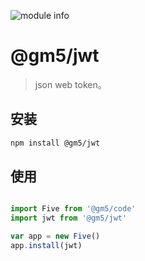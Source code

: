 ![module info](https://nodei.co/npm/@gm5/jwt.png?downloads=true&downloadRank=true&stars=true)

# @gm5/jwt

> json web token。

## 安装

```bash
npm install @gm5/jwt
```

## 使用

```js

import Five from '@gm5/code'
import jwt from '@gm5/jwt'

var app = new Five()
app.install(jwt)

```
